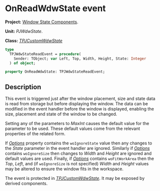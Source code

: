 # OnReadWdwState event

**Project:** [Window State Components](../API.md).

**Unit:** _PJWdwState_.

**Class:** _[TPJCustomWdwState](./TPJCustomWdwState.md)_

```pascal
type
  TPJWdwStateReadEvent = procedure(
    Sender: TObject; var Left, Top, Width, Height, State: Integer
  ) of object;

property OnReadWdwState: TPJWdwStateReadEvent;
```

## Description

This event is triggered just after the window placement, size and state data is read from storage but before displaying the window. The data can be modified in the event handler before the window is displayed, enabling the size, placement and state of the window to be changed.

Setting any of the parameters to _MaxInt_ causes the default value for the parameter to be used. These default values come from the relevant properties of the related form.

If _[Options](./TPJCustomWdwState-Options.md)_ property contains the `woIgnoreState` value then any changes to the _State_ parameter in the event handler are ignored. Similarly if _[Options](./TPJCustomWdwState-Options.md)_ contains `woIgnoreSize` then changes to _Width_ and _Height_ are ignored and default values are used. Finally, if _[Options](./TPJCustomWdwState-Options.md)_ contains `woFitWorkArea` then the _Top_, _Left_, and (if `woIgnoreSize` is not specified) _Width_ and _Height_ values may be altered to ensure the window fits in the workspace.

The event is protected in _[TPJCustomWdwState](./TPJCustomWdwState.md)_. It may be exposed by derived components.
